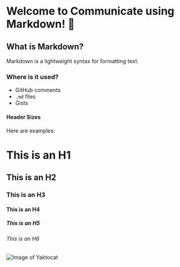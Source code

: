 # Welcome to Communicate using Markdown! 👋

## What is Markdown?

Markdown is a lightweight syntax for formatting text.

### Where is it used?

- GitHub comments
- `.md` files
- Gists

#### Header Sizes

Here are examples:

# This is an H1
## This is an H2
### This is an H3
#### This is an H4
##### This is an H5
###### This is an H6

![Image of Yaktocat](https://octodex.github.com/images/yaktocat.png)
